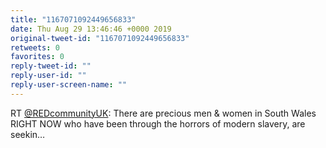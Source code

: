 ```yaml
---
title: "1167071092449656833"
date: Thu Aug 29 13:46:46 +0000 2019
original-tweet-id: "1167071092449656833"
retweets: 0
favorites: 0
reply-tweet-id: ""
reply-user-id: ""
reply-user-screen-name: ""
---
```

RT <a href="https://twitter.com/REDcommunityUK">@REDcommunityUK</a>: There are precious men &amp; women in South Wales RIGHT NOW who have been through the horrors of modern slavery, are seekin…
